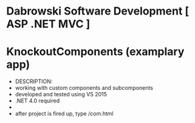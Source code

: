 # Dabrowski Software Development [ ASP .NET MVC ] 
# KnockoutComponents (examplary app)

- DESCRIPTION:
 - working with custom components and subcomponents
 - developed and tested using VS 2015
 - .NET 4.0 required
-
- after project is fired up, type /com.html
